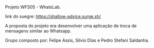 Projeto WFS05 - WhatsLab.

link do suegre: https://shallow-advice.surge.sh/

A proposta do projeto era desenvolver uma aplicação de troca de mensagens similar ao Whatsapp. 

Grupo composto por: Felipe Assis, Silvio DIas e Pedro Stefani Saldanha.
